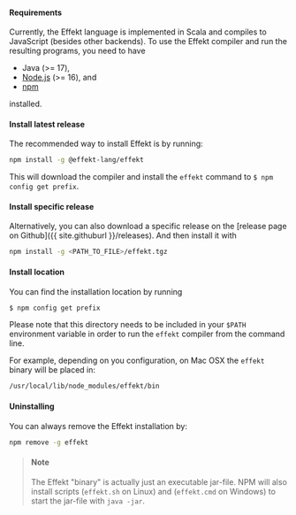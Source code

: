 #### Requirements

Currently, the Effekt language is implemented in Scala and compiles to JavaScript (besides other backends).
To use the Effekt compiler and run the resulting programs, you need to have

- Java (>= 17),
- [Node.js](https://nodejs.org/en/) (>= 16), and
- [npm](https://www.npmjs.com)

installed.

#### Install latest release

The recommended way to install Effekt is by running:
```bash
npm install -g @effekt-lang/effekt
```
This will download the compiler and install the `effekt` command to `$ npm config get prefix`.

#### Install specific release

Alternatively, you can also download a specific release on the
[release page on Github]({{ site.githuburl }}/releases).
And then install it with
```bash
npm install -g <PATH_TO_FILE>/effekt.tgz
```

#### Install location

You can find the installation location by running

```bash
$ npm config get prefix
```

Please note that this directory needs to be included in your `$PATH` environment variable in order to run the `effekt` compiler from the command line.

For example, depending on you configuration, on Mac OSX the `effekt` binary will be placed in:
```bash
/usr/local/lib/node_modules/effekt/bin
```

#### Uninstalling

You can always remove the Effekt installation by:
```bash
npm remove -g effekt
```

> #### Note
> The Effekt "binary" is actually just an executable jar-file. NPM will
> also install scripts (`effekt.sh` on Linux) and (`effekt.cmd` on Windows) to
> start the jar-file with `java -jar`.
